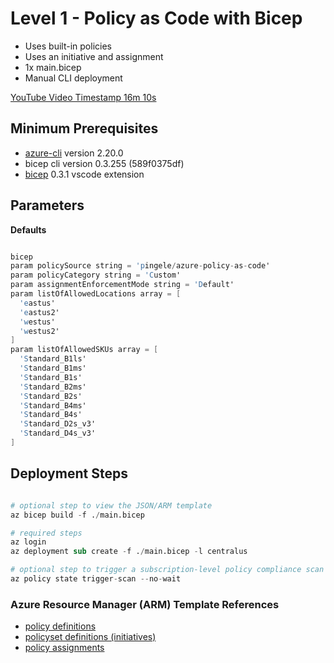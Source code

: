 # Level 1 - Policy as Code with Bicep

* Uses built-in policies
* Uses an initiative and assignment
* 1x main.bicep
* Manual CLI deployment

[YouTube Video Timestamp 16m 10s](https://www.youtube.com/watch?v=qpnMJXw6pIg&t=16m10s)

## Minimum Prerequisites

* [azure-cli](https://docs.microsoft.com/en-us/cli/azure/install-azure-cli) version 2.20.0
* bicep cli version 0.3.255 (589f0375df)
* [bicep](https://marketplace.visualstudio.com/items?itemName=ms-azuretools.vscode-bicep) 0.3.1 vscode extension

## Parameters

**Defaults**

```s

bicep
param policySource string = 'pingele/azure-policy-as-code'
param policyCategory string = 'Custom'
param assignmentEnforcementMode string = 'Default'
param listOfAllowedLocations array = [
  'eastus'
  'eastus2'
  'westus'
  'westus2'
]
param listOfAllowedSKUs array = [
  'Standard_B1ls'
  'Standard_B1ms'
  'Standard_B1s'
  'Standard_B2ms'
  'Standard_B2s'
  'Standard_B4ms'
  'Standard_B4s'
  'Standard_D2s_v3'
  'Standard_D4s_v3'
]

```

## Deployment Steps

```s

# optional step to view the JSON/ARM template
az bicep build -f ./main.bicep

# required steps
az login
az deployment sub create -f ./main.bicep -l centralus

# optional step to trigger a subscription-level policy compliance scan 
az policy state trigger-scan --no-wait

```

### Azure Resource Manager (ARM) Template References

* [policy definitions](https://docs.microsoft.com/en-us/azure/templates/microsoft.authorization/policydefinitions?tabs=json)
* [policyset definitions (initiatives)](https://docs.microsoft.com/en-us/azure/templates/microsoft.authorization/policysetdefinitions?tabs=json)
* [policy assignments](https://docs.microsoft.com/en-us/azure/templates/microsoft.authorization/policyassignments?tabs=json)
